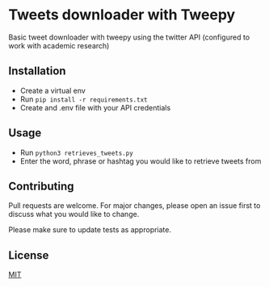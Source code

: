 # Tweets downloader with Tweepy

Basic tweet downloader with tweepy using the twitter API (configured to work with academic research)

## Installation

* Create a virtual env
* Run ```pip install -r requirements.txt```
* Create and .env file with your API credentials

## Usage

* Run ``` python3 retrieves_tweets.py ```
* Enter the word, phrase or hashtag you would like to retrieve tweets from 


## Contributing
Pull requests are welcome. For major changes, please open an issue first to discuss what you would like to change.

Please make sure to update tests as appropriate.

## License
[MIT](https://choosealicense.com/licenses/mit/)
